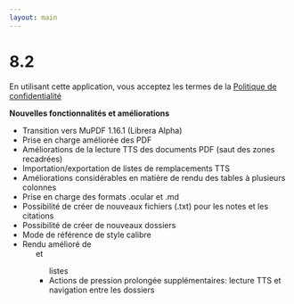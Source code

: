 ```yaml
---
layout: main
---
```


# 8.2

En utilisant cette application, vous acceptez les termes de la [Politique de confidentialité](/PrivacyPolicy/fr)

**Nouvelles fonctionnalités et améliorations**

* Transition vers MuPDF 1.16.1 (Librera Alpha)
* Prise en charge améliorée des PDF
* Améliorations de la lecture TTS des documents PDF (saut des zones recadrées)
* Importation/exportation de listes de remplacements TTS
* Améliorations considérables en matière de rendu des tables à plusieurs colonnes
* Prise en charge des formats .ocular et .md
* Possibilité de créer de nouveaux fichiers (.txt) pour les notes et les citations
* Possibilité de créer de nouveaux dossiers
* Mode de référence de style calibre
* Rendu amélioré de <ol> et <ul> listes
* Actions de pression prolongée supplémentaires: lecture TTS et navigation entre les dossiers
